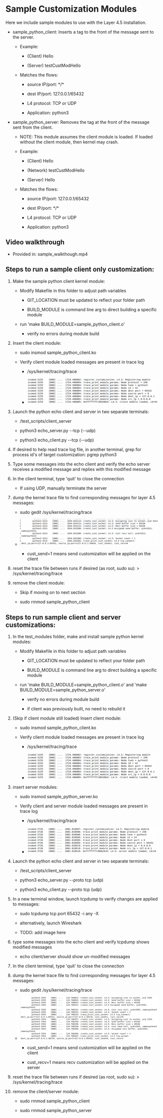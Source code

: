 # Sample Customization Modules

Here we include sample modules to use with the Layer 4.5 installation.


* sample\_python\_client: Inserts a tag to the front of the message sent to
the server.

    * Example:

        * (Client) Hello

        * (Server) testCustModHello

    * Matches the flows:

      * source IP/port: \*/\*

      * dest IP/port: 127.0.0.1/65432

      * L4 protocol: TCP or UDP

      * Application: python3


* sample\_python\_server: Removes the tag at the front of the message sent from
the client.

    * NOTE: This module assumes the client module is loaded.  If loaded without
    the client module, then kernel may crash.

    * Example:

        * (Client) Hello

        * (Network) testCustModHello

        * (Server) Hello

    * Matches the flows:

      * source IP/port: 127.0.0.1/65432

      * dest IP/port: \*/\*

      * L4 protocol: TCP or UDP

      * Application: python3    

## Video walkthrough

* Provided in: sample_walkthough.mp4


## Steps to run a sample client only customization:

1) Make the sample python client kernel module:

    * Modify Makefile in this folder to adjust path variables

        * GIT_LOCATION must be updated to reflect your folder path

        * BUILD\_MODULE is command line arg to direct building a specific module

    * run 'make BUILD\_MODULE=sample\_python\_client.o'

        * verify no errors during module build


1) Insert the client module:

    * sudo insmod sample\_python\_client.ko

    * Verify client module loaded messages are present in trace log

        * /sys/kernel/tracing/trace

        * ![](../assets/client_load.png)


1) Launch the python echo client and server in two separate terminals:

    * /test\_scripts/client\_server

    * python3 echo\_server.py --tcp (--udp)

    * python3 echo\_client.py --tcp (--udp)


1) If desired to help read trace log file, in another terminal, grep for process id's
 of target customization: pgrep python3


1) Type some messages into the echo client and verify the echo server receives
a modified message and replies with this modified message


1) In the client terminal, type 'quit' to close the connection

    * If using UDP, manually terminate the server


1) dump the kernel trace file to find corresponding messages for layer 4.5 messages:

    * sudo gedit /sys/kernel/tracing/trace

    * ![](../assets/client_assign.png)

        * cust\_send=1 means send customization will be applied on the client

1) reset the trace file between runs if desired (as root, sudo su): > /sys/kernel/tracing/trace


1) remove the client module:

    * Skip if moving on to next section

    * sudo rmmod sample\_python\_client



## Steps to run sample client and server customizations:

1) In the test\_modules folder, make and install sample python kernel modules:

    * Modify Makefile in this folder to adjust path variables

        * GIT_LOCATION must be updated to reflect your folder path

        * BUILD\_MODULE is command line arg to direct building a specific module

    * run 'make BUILD\_MODULE=sample\_python\_client.o' and 'make BUILD\_MODULE=sample\_python\_server.o'

        * verify no errors during module build

        * if client was previously built, no need to rebuild it


1) (Skip if client module still loaded) Insert client module:

    * sudo insmod sample\_python\_client.ko

    * Verify client module loaded messages are present in trace log

        * /sys/kernel/tracing/trace

        * ![](../assets/client_load.png)


1) insert server modules:

    * sudo insmod sample\_python\_server.ko

    * Verify client and server module loaded messages are present in trace log

        * /sys/kernel/tracing/trace

        * ![](../assets/server_load.png)



1) Launch the python echo client and server in two separate terminals:

    * /test\_scripts/client\_server

    * python3 echo\_server.py --proto tcp (udp)

    * python3 echo\_client.py --proto tcp (udp)


1) In a new terminal window, launch tcpdump to verify changes are applied to messages:

    * sudo tcpdump tcp port 65432 -i any -X

    * alternatively, launch Wireshark  

    * TODO: add image here  


1) type some messages into the echo client and verify tcpdump shows modified messages

    * echo client/server should show un-modified messages


1) In the client terminal, type 'quit' to close the connection


1) dump the kernel trace file to find corresponding messages for layer 4.5 messages:

    * sudo gedit /sys/kernel/tracing/trace

    * ![](../assets/both_assign.png)

        * cust\_send=1 means send customization will be applied on the client

        * cust\_recv=1 means recv customization will be applied on the server

1) reset the trace file between runs if desired (as root, sudo su): > /sys/kernel/tracing/trace


1) remove the client/server module:

    * sudo rmmod sample\_python\_client

    * sudo rmmod sample\_python\_server
